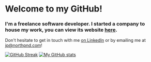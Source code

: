 # Welcome to my GitHub!

### I'm a freelance software developer. I started a company to house my work, you can view its website [here](https://www.northpnd.com). 

Don't hesitate to get in touch with me [on LinkedIn](https://www.linkedin.com/in/jean-philippe-abadir-2a931a157) or by emailing me at jp@northpnd.com!

[![GitHub Streak](https://github-readme-streak-stats.herokuapp.com/?user=jpabadir)](https://git.io/streak-stats)
[![My GitHub stats](https://github-readme-stats.vercel.app/api?username=jpabadir)](https://github.com/anuraghazra/github-readme-stats)

<!--
**jpabadir/jpabadir** is a ✨ _special_ ✨ repository because its `README.md` (this file) appears on your GitHub profile.

Here are some ideas to get you started:

- 🔭 I’m currently working on ...
- 🌱 I’m currently learning ...
- 👯 I’m looking to collaborate on ...
- 🤔 I’m looking for help with ...
- 💬 Ask me about ...
- 📫 How to reach me: ...
- 😄 Pronouns: ...
- ⚡ Fun fact: ...
-->
